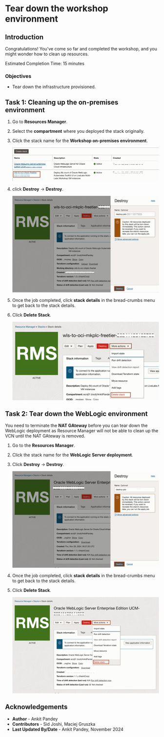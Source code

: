 # Tear down the workshop environment

## Introduction

Congratulations! You've come so far and completed the workshop, and you might wonder how to clean up resources.

Estimated Completion Time: 15 minutes


### Objectives

- Tear down the infrastructure provisioned.

## Task 1: Cleaning up the on-premises environment

1. Go to **Resources Manager**.

2. Select the **compartment** where you deployed the stack originally.

3. Click the stack name for the **Workshop on-premises environment**.

   ![select stack](./images/onpremise-stack.png " ")

4. click **Destroy** -> **Destroy**.

   ![destroy](./images/tf-destroy.png " ")

5. Once the job completed, click **stack details** in the bread-crumbs menu to get back to the stack details.

6. Click **Delete Stack**.

   ![delete stack](./images/delete-stack.png " ")

## Task 2: Tear down the WebLogic environment

You need to terminate the **NAT GAteway** before you can tear down the WebLogic deployment as Resource Manager will not be able to clean up the VCN until the NAT GAteway is removed.

1. Go to the **Resources Manager**.

2. Click the stack name for the **WebLogic Server deployment**.

3. Click **Destroy** -> **Destroy**.

   ![destroy](./images/wls-destroy.png " ")

4. Once the job completed, click **stack details** in the bread-crumbs menu to get back to the stack details.

5. Click **Delete Stack**.

   ![delete stack](./images/wls-delete-stack.png " ")

## Acknowledgements

* **Author** - Ankit Pandey
* **Contributors** - Sid Joshi, Maciej Gruszka
* **Last Updated By/Date** - Ankit Pandey, November 2024
